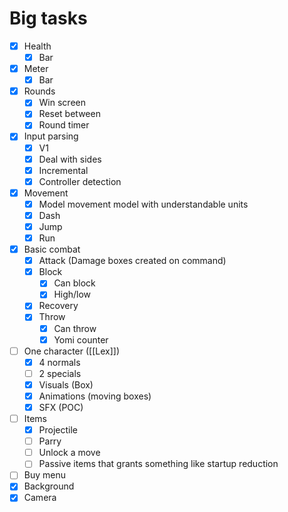 # Big tasks
- [x] Health
	- [x] Bar
- [x] Meter
	- [x] Bar
- [x] Rounds
	- [x] Win screen
	- [x] Reset between
	- [x] Round timer
- [x] Input parsing
	- [x] V1
	- [x] Deal with sides
	- [x] Incremental
	- [x] Controller detection
- [x] Movement
	- [x] Model movement model with understandable units
	- [x] Dash
	- [x] Jump
	- [x] Run
- [x] Basic combat
	- [x] Attack (Damage boxes created on command)
	- [x] Block
		- [x] Can block
		- [x] High/low
	- [x] Recovery
	- [x] Throw
		- [x] Can throw
		- [x] Yomi counter
- [ ] One character ([[Lex]])
	- [x] 4 normals
	- [ ] 2 specials
	- [x] Visuals (Box)
	- [x] Animations (moving boxes)
	- [x] SFX (POC)
- [ ] Items
	- [x] Projectile
	- [ ] Parry
	- [ ] Unlock a move
	- [ ] Passive items that grants something like startup reduction
- [ ] Buy menu
- [x] Background
- [x] Camera
